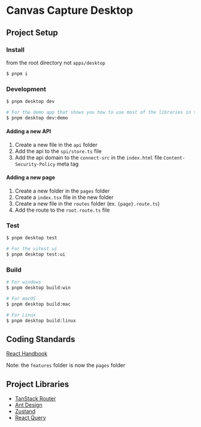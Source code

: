 # Canvas Capture Desktop

## Project Setup

### Install

from the root directory not `apps/desktop`

```bash
$ pnpm i
```

### Development

```bash
$ pnpm desktop dev
```

```bash
# For the demo app that shows you how to use most of the libraries in this project
$ pnpm desktop dev:demo
```

#### Adding a new API

1. Create a new file in the `api` folder
2. Add the api to the `spi/store.ts` file
3. Add the api domain to the `connect-src` in the `index.html` file `Content-Security-Policy` meta tag

#### Adding a new page

1. Create a new folder in the `pages` folder
2. Create a `index.tsx` file in the new folder
3. Create a new file in the `routes` folder (ex. `{page}.route.ts`)
4. Add the route to the `root.route.ts` file

### Test

```bash
$ pnpm desktop test
```

```bash
# For the vitest ui
$ pnpm desktop test:ui
```

### Build

```bash
# For windows
$ pnpm desktop build:win

# For macOS
$ pnpm desktop build:mac

# For Linux
$ pnpm desktop build:linux
```

## Coding Standards

[React Handbook](https://reacthandbook.dev/)

Note: the `features` folder is now the `pages` folder

## Project Libraries

- [TanStack Router](https://tanstack.com/router/v1/docs/overview)
- [Ant Design](https://ant.design/)
- [Zustand](https://docs.pmnd.rs/zustand/getting-started/introduction)
- [React Query](https://tanstack.com/query/latest/)
